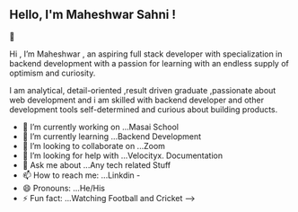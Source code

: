 ###   <h2>Hello, I'm Maheshwar Sahni ! </h2> 👋
 

Hi , I’m Maheshwar , an aspiring full stack developer with specialization in backend development with  a passion for learning with an endless supply of optimism and curiosity.

I am analytical, detail-oriented ,result driven graduate ,passionate about web development and i am skilled with backend developer and other development tools self-determined and  curious about building products.




- 🔭 I’m currently working on ...Masai School
- 🌱 I’m currently learning ...Backend Development
- 👯 I’m looking to collaborate on ...Zoom
- 🤔 I’m looking for help with ...Velocityx. Documentation
- 💬 Ask me about ...Any tech related Stuff
- 📫 How to reach me: ...Linkdin -
- 😄 Pronouns: ...He/His
- ⚡ Fun fact: ...Watching Football and Cricket
-->
